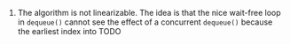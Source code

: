 1. The algorithm is not linearizable. The idea is that the nice wait-free loop in `dequeue()` cannot see the effect of a concurrent `dequeue()` because the earliest index into TODO